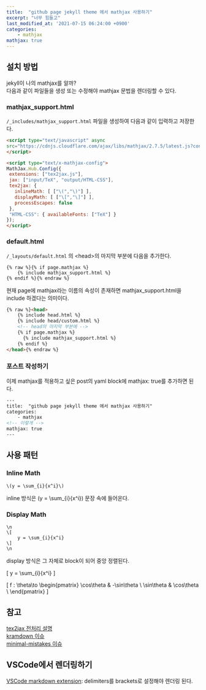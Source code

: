```yaml
---
title:  "github page jekyll theme 에서 mathjax 사용하기"
excerpt: "너무 힘들고"
last_modified_at: '2021-07-15 06:24:00 +0900'
categories:
    - mathjax
mathjax: true
---
```

## 설치 방법
jekyll이 나의 mathjax를 알까?\
다음과 같이 파일들을 생성 또는 수정해야 mathjax 문법을 렌더링할 수 있다.

### mathjax_support.html
```/_includes/mathjax_support.html``` 파일을 생성하여 다음과 같이 입력하고 저장한다.
```html
<script type="text/javascript" async
src="https://cdnjs.cloudflare.com/ajax/libs/mathjax/2.7.5/latest.js?config=TeX-MML-AM_CHTML">
</script>

<script type="text/x-mathjax-config">
MathJax.Hub.Config({
 extensions: ["tex2jax.js"],
 jax: ["input/TeX", "output/HTML-CSS"],
 tex2jax: {
   inlineMath: [ ["\(","\)"] ],
   displayMath: [ ["\[","\]"] ],
   processEscapes: false
 },
 "HTML-CSS": { availableFonts: ["TeX"] }
});
</script>
```

### default.html
```/_layouts/default.html``` 의 \<head\>의 마지막 부분에 다음을 추가한다.
```
{% raw %}{% if page.mathjax %}
    {% include mathjax_support.html %}
{% endif %}{% endraw %}
```
현재 page에 mathjax라는 이름의 속성이 존재하면 mathjax_support.html을 include 하겠다는 의미이다.
```html
{% raw %}<head>
    {% include head.html %}
    {% include head/custom.html %}
    <!-- head의 마지막 부분에 -->
    {% if page.mathjax %}
      {% include mathjax_support.html %}
    {% endif %}
</head>{% endraw %}
```

### 포스트 작성하기
이제 mathjax를 적용하고 싶은 post의 yaml block에 mathjax: true를 추가하면 된다.
```html
---
title:  "github page jekyll theme 에서 mathjax 사용하기"
categories:
    - mathjax
<!-- 이렇게 -->
mathjax: true
---
```

## 사용 패턴
### Inline Math
```
\(y = \sum_{i}{x^i}\)
```
inline 방식은 \(y = \sum_{i}{x^i}\) 문장 속에 들어온다. 

### Display Math
```
\n
\[
    y = \sum_{i}{x^i}
\]
\n
```
display 방식은 그 자체로 block이 되어 중앙 정렬된다.

\[
    y = \sum_{i}{x^i}
\]

\[
    f : \theta\to 
    \begin{pmatrix}
    \cos\theta & -\sin\theta \\
    \sin\theta & \cos\theta \\
    \end{pmatrix}
\]


## 참고
[tex2jax 전처리 설명](https://docs.mathjax.org/en/v2.7-latest/options/preprocessors/tex2jax.html)\
[kramdown 이슈](https://github.com/gettalong/kramdown/issues/672)\
[minimal-mistakes 이슈](https://www.janmeppe.com/blog/How-to-add-mathjax-to-minimal-mistakes/)

## VSCode에서 렌더링하기
[VSCode markdown extension](https://marketplace.visualstudio.com/items?itemName=goessner.mdmath): delimiters를 brackets로 설정해야 렌더링 된다.


